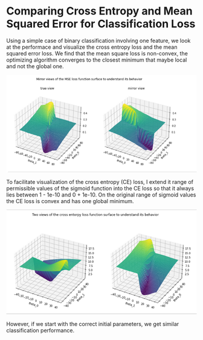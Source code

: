 # Comparing Cross Entropy and Mean Squared Error for Classification Loss

Using a simple case of binary classification involving one feature, we look at the performace and visualize the cross entropy loss and the mean squared error loss. 
We find that the mean square loss is non-convex, the optimizing algorithm converges to the closest minimum that maybe local and not the global one. 

![MSE loss](images/MSE_loss.PNG)

To facilitate visualization of the cross entropy (CE) loss, I extend it range of permissible values of the sigmoid function into the CE loss so that it always lies between 1 - 1e-10 and 0 + 1e-10. 
On the original range of sigmoid values the CE loss is convex and has one global minimum.

![CE loss](images/CE_loss.PNG)

However, if we start with the correct initial parameters, we get similar classification performance. 
